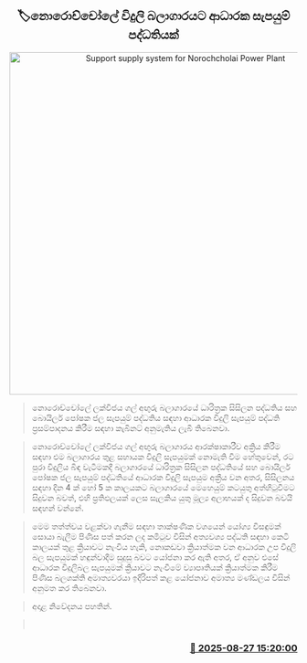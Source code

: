 <p align='center'><b><h2 align='center' title='Support supply system for Norochcholai Power Plant'>🏷නොරොච්චෝලේ විදුලි බලාගාරයට ආධාරක සැපයුම් පද්ධතියක්</h2></b></p>
<p align='center'><img src='https://helakuru.sgp1.cdn.digitaloceanspaces.com/esana/images/lib/norochcholai[1].jpg' width='600' alt='Support supply system for Norochcholai Power Plant'></p>

> නොරොච්චෝලේ ලක්විජය ගල් අඟුරු බලාගාරයේ ධාරිත්‍රක සිසිලන පද්ධතිය සහ බොයිලර් පෝෂක ජල සැපයුම් පද්ධතිය සඳහා ආධාරක විදුලි සැපයුම් පද්ධති ප්‍රසම්පාදනය කිරීම සඳහා කැබිනට් අනුමැතිය ලැබී තිබෙනවා.

> නොරොච්චෝලේ ලක්විජය ගල් අඟුරු බලාගාරය ආරක්ෂාකාරීව අක්‍රිය කිරීම සඳහා එම බලාගාරය තුළ සහායක විදුලි සැපයුමක් නොමැති වීම හේතුවෙන්, රට පුරා විදුලිය බිඳ වැටීමකදී බලාගාරයේ ධාරිත්‍රක සිසිලන පද්ධතියේ සහ බොයිලර් පෝෂක ජල සැපයුම් පද්ධතියේ ආධාරක විදුලි සැපයුම අක්‍රීය වන අතර, සිසිලනය සඳහා දින 4 ක් හෝ 5 ක කාලයකට බලාගාරයේ මෙහෙයුම් කටයුතු අත්හිටුවීමට සිදුවන බවත්, එහි ප්‍රතිඵලයක් ලෙස සැලකිය යුතු මූල්‍ය අලාභයක් ද සිදුවන බවයි සඳහන් වන්නේ.

> මෙම තත්ත්වය වළක්වා ගැනීම සඳහා තාක්ෂණික වශයෙන් යෝග්‍ය විසඳුමක් සොයා බැලීම පිණිස පත් කරන ලද කමිටුව විසින් අත්‍යවශ්‍ය පද්ධති සඳහා කෙටි කාලයක් තුළ ක්‍රියාවට නැංවිය හැකි, නොකඩවා ක්‍රියාත්මක වන ආධාරක උප විදුලි බල සැපයුමක් හඳුන්වාදීම සුදුසු බවට යෝජනා කර ඇති අතර, ඒ අනුව එසේ ආධාරක විදුලිබල සැපයුමක් ක්‍රියාවට නැංවීමේ ව්‍යාපෘතියක් ක්‍රියාත්මක කිරීම පිණිස බලශක්ති අමාත්‍යවරයා ඉදිරිපත් කළ යෝජනාව අමාත්‍ය මණ්ඩලය විසින් අනුමත කර තිබෙනවා.

> අදාළ නිවේදනය පහතින්.

>  



<h3 align='right'><a href='https://www.helakuru.lk/esana/p/113114/'>📅 2025-08-27 15:20:00</a></h3>
